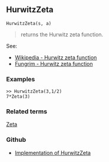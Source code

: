## HurwitzZeta

```
HurwitzZeta(s, a)
```

> returns the Hurwitz zeta function.

See: 
* [Wikipedia - Hurwitz zeta function](https://en.wikipedia.org/wiki/Hurwitz_zeta_function)
* [Fungrim - Hurwitz zeta function](http://fungrim.org/topic/Hurwitz_zeta_function/)

### Examples

```
>> HurwitzZeta(3,1/2) 
7*Zeta(3)
```

### Related terms 
[Zeta](Zeta.md)

### Github

* [Implementation of HurwitzZeta](https://github.com/axkr/symja_android_library/blob/master/symja_android_library/matheclipse-core/src/main/java/org/matheclipse/core/builtin/SpecialFunctions.java#L792) 
